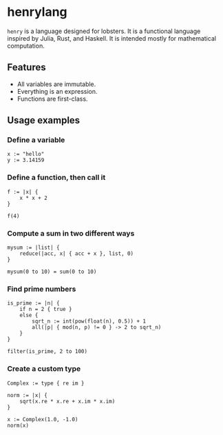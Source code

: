 # henrylang

`henry` is a language designed for lobsters. It is a functional language inspired by Julia, Rust, and Haskell. It is intended mostly for mathematical computation.

## Features

- All variables are immutable.
- Everything is an expression.
- Functions are first-class.

## Usage examples

### Define a variable
```
x := "hello"
y := 3.14159
```

### Define a function, then call it
```
f := |x| {
    x * x + 2
}

f(4)
```

### Compute a sum in two different ways
```
mysum := |list| {
    reduce(|acc, x| { acc + x }, list, 0)
}

mysum(0 to 10) = sum(0 to 10)
```

### Find prime numbers
```
is_prime := |n| {
    if n = 2 { true }
    else {
        sqrt_n := int(pow(float(n), 0.5)) + 1
        all(|p| { mod(n, p) != 0 } -> 2 to sqrt_n)
    }
}

filter(is_prime, 2 to 100)
```

### Create a custom type
```
Complex := type { re im }

norm := |x| {
    sqrt(x.re * x.re + x.im * x.im)
}

x := Complex(1.0, -1.0)
norm(x)
```
